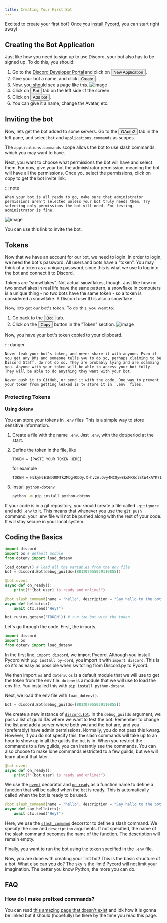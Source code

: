 ```yaml
---
title: Creating Your First Bot
---
```


Excited to create your first bot? Once you [install Pycord](installation.md), you can start right away!

## Creating the Bot Application

Just like how you need to sign up to use Discord, your bot also has to be signed up. To do this, you should:

1. Go to the [Discord Developer Portal](https://discord.com/developers/applications) and click
   on <button class="blurplebutton">New Application</button>.
2. Give your bot a name, and click <button class="blurplebutton">Create</button>.
3. Now, you should see a page like this.
   ![image](https://gblobscdn.gitbook.com/assets%2F-MjPk-Yu4sOq8KGrr_yG%2F-MjdW3OQnwUhacopqSWw%2F-Mjd_-mxrJCrzmaXrAg8%2Fimage.png?alt=media&token=b8e2ae6c-2290-4d37-ad7c-eb412f3fb00e)
4. Click on <button class="greybutton">Bot</button> tab on the left side of the screen.
5. Click on <button class="blurplebutton">Add bot</button>.
6. You can give it a name, change the Avatar, etc.

## Inviting the bot

Now, lets get the bot added to some servers. Go to the <button class="greybutton">OAuth2</button> tab in the left pane,
and select `bot` and `applications.commands` as scopes.

The `applications.commands` scope allows the bot to use slash commands, which you may want to have.

Next, you want to choose what permissions the bot will have and select them. For now, give your bot the administrator
permission, meaning the bot will have all the permissions. Once you select the permissions, click on copy to get the bot
invite link.

::: note

    When your bot is all ready to go, make sure that administrator permissions aren't selected unless your bot truly needs them. Try selecting only permissions the bot will need. For testing, administrator is fine.

![image](https://gblobscdn.gitbook.com/assets%2F-MjPk-Yu4sOq8KGrr_yG%2F-Mk6tNY3LfDkjd6pqdpL%2F-Mk6tkdpddEWoa2jczZk%2Fimage.png?alt=media&token=52c8a29f-a798-48f8-a8c7-4ecca2681f79)

You can use this link to invite the bot.

## Tokens

Now that we have an account for our bot, we need to login. In order to login, we need the bot's password. All users and
bots have a "token". You may think of a token as a unique password, since this is what we use to log into the bot and
connect it to Discord.

Tokens are "snowflakes". Not actual snowflakes, though. Just like how no two snowflakes in real life have the same
pattern, a snowflake in computers is a unique thing - no two bots have the same token - so a token is considered a snowflake. A Discord user ID
is also a snowflake.

Now, lets get our bot's token. To do this, you want to:

1. Go back to the <button class="greybutton">Bot</button> tab.
2. Click on the <button class="blurplebutton">Copy</button> button in the "Token" section.
   ![image](https://gblobscdn.gitbook.com/assets%2F-MjPk-Yu4sOq8KGrr_yG%2F-MjdbU12JISJorAZxrKH%2F-MjdbpUsapzb5n15Po5P%2Fimage.png?alt=media&token=118e259f-940a-4f6c-b3a3-c29f3a54100d)

Now, you have your bot's token copied to your clipboard.

::: danger

	Never leak your bot's token, and never share it with anyone. Even if you get any DMs and someone tells you to do so, perhaps claiming to be Discord Staff, do not do so. They are probably lying and are scamming you. Anyone with your token will be able to access your bot fully. They will be able to do anything they want with your bot. 

	Never push it to GitHub, or send it with the code. One way to prevent your token from getting leaked is to store it in `.env` files.

### Protecting Tokens

#### Using dotenv

You can store your tokens in `.env` files. This is a simple way to store sensitive information.

1. Create a file with the name `.env`. Just `.env`, with the dot/period at the start.
2. Define the token in the file, like

   ```env
   TOKEN = [PASTE YOUR TOKEN HERE]
   ```
   for example
   ```env
   TOKEN = NzkyNzE1NDU0MTk2MDg4ODQy.X-hvzA.Ovy4MCQywSkoMRRclStW4xAYK7I
   ```
3. Install [`python-dotenv`](https://pypi.org/project/python-dotenv/)
    ```bash
    python -m pip install python-dotenv
    ```

If your code is in a git repository, you should create a file called `.gitignore` and add `.env` to it. This means that
whenever you use the `git push` command, your .env file will not be pushed along with the rest of your code. It will stay secure in your local system.

## Coding the Basics

```py
import discord
import os # default module
from dotenv import load_dotenv

load_dotenv() # load all the variables from the env file
bot = discord.Bot(debug_guilds=[881207955029110855])

@bot.event
async def on_ready():
    print(f"{bot.user} is ready and online!")

@bot.slash_command(name = "hello", description = "Say hello to the bot")
async def hello(ctx):
    await ctx.send("Hey!")
    
bot.run(os.getenv('TOKEN')) # run the bot with the token
```

Let's go through the code. First, the imports.

```py
import discord
import os
from dotenv import load_dotenv
```

In the first line, `import discord`, we import Pycord. Although you install Pycord with `pip install py-cord`, you
import it with `import discord`. This is so it's as easy as possible when switching from Discord.py to Pycord.

We then import `os` and `dotenv`. `os` is a default module that we will use to get the token from the env file. `dotenv`
is a module that we will use to load the env file. You installed this with `pip install python-dotenv`.

Next, we load the env file with `load_dotenv()`.

```py
bot = discord.Bot(debug_guilds=[881207955029110855])
```

We create a new instance of [`discord.Bot`](https://docs.pycord.dev/en/master/api.html#discord.Bot
). In the `debug_guilds` argument, we pass a list of guild IDs where we want to test the bot. Remember to change the
list and add a server where both you and the bot are, and you (preferably) have admin permissions. Normally, you do not
pass this kwarg. However, if you do not specify this, the slash commands will take up to an hour to show up in all the
guilds the bot is in. When you restrict the commands to a few guilds, you can instantly see the commands. You can also
choose to make lone commands restricted to a few guilds, but we will learn about that later.

```py
@bot.event
async def on_ready():
    print(f"{bot.user} is ready and online!")
```

We use the [`event`](https://docs.pycord.dev/en/master/api.html#discord.Bot.event) decorator
and [`on_ready`](https://docs.pycord.dev/en/master/api.html#discord.on_ready) as a function name to define a function that will be called
when the bot is ready. This is automatically called when the bot is ready to be used.

```py
@bot.slash_command(name = "hello", description = "Say hello to the bot")
async def say_hello(ctx):
    await ctx.send("Hey!")
```

Here, we use the [`slash_command`](https://docs.pycord.dev/en/master/api.html#discord.Bot.slash_command) decorator to
define a slash command. We specify the `name` and `description` arguments. If not specified, the name of the slash command becomes the name of the function. The description will remain empty.

Finally, you want to run the bot using the token specified in the `.env` file.

Now, you are done with creating your first bot! This is the basic structure of a bot. What else can you do? The sky is
the limit! Pycord will not limit your imagination. The better you know Python, the more you can do.

## FAQ

### How do I make prefixed commands?

You can read [this amazing page that doesn't exist](../Extensions/Commands/index.md) and idk how it is gonna be linked
but it should (hopefully) be there by the time you read this page.
